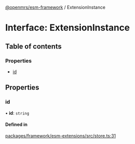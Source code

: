 [@openmrs/esm-framework](../API.md) / ExtensionInstance

# Interface: ExtensionInstance

## Table of contents

### Properties

- [id](ExtensionInstance.md#id)

## Properties

### id

• **id**: `string`

#### Defined in

[packages/framework/esm-extensions/src/store.ts:31](https://github.com/openmrs/openmrs-esm-core/blob/master/packages/framework/esm-extensions/src/store.ts#L31)
